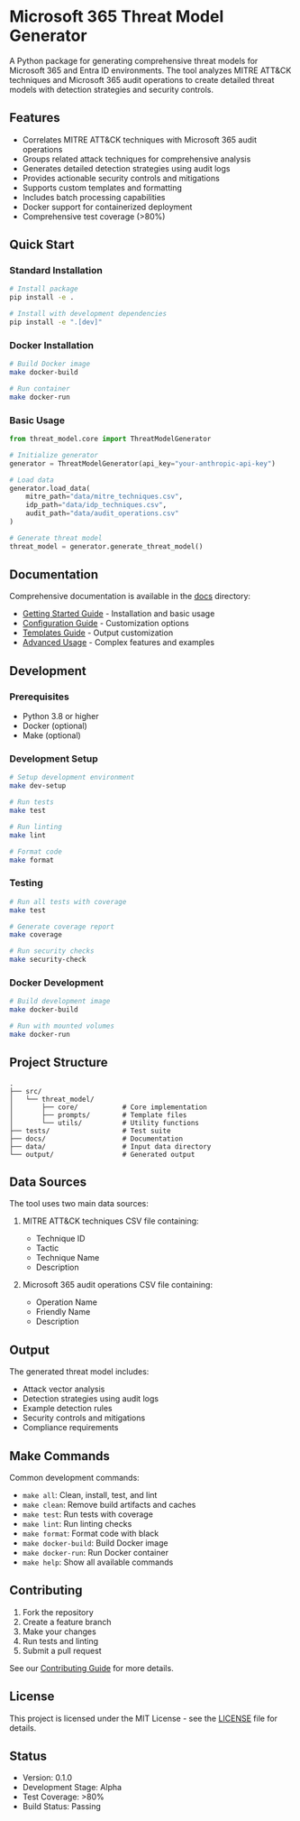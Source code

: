 # Microsoft 365 Threat Model Generator

A Python package for generating comprehensive threat models for Microsoft 365 and Entra ID environments. The tool analyzes MITRE ATT&CK techniques and Microsoft 365 audit operations to create detailed threat models with detection strategies and security controls.

## Features

- Correlates MITRE ATT&CK techniques with Microsoft 365 audit operations
- Groups related attack techniques for comprehensive analysis
- Generates detailed detection strategies using audit logs
- Provides actionable security controls and mitigations
- Supports custom templates and formatting
- Includes batch processing capabilities
- Docker support for containerized deployment
- Comprehensive test coverage (>80%)

## Quick Start

### Standard Installation

```bash
# Install package
pip install -e .

# Install with development dependencies
pip install -e ".[dev]"
```

### Docker Installation

```bash
# Build Docker image
make docker-build

# Run container
make docker-run
```

### Basic Usage

```python
from threat_model.core import ThreatModelGenerator

# Initialize generator
generator = ThreatModelGenerator(api_key="your-anthropic-api-key")

# Load data
generator.load_data(
    mitre_path="data/mitre_techniques.csv",
    idp_path="data/idp_techniques.csv",
    audit_path="data/audit_operations.csv"
)

# Generate threat model
threat_model = generator.generate_threat_model()
```

## Documentation

Comprehensive documentation is available in the [docs](docs/) directory:

- [Getting Started Guide](docs/getting_started.md) - Installation and basic usage
- [Configuration Guide](docs/configuration.md) - Customization options
- [Templates Guide](docs/templates.md) - Output customization
- [Advanced Usage](docs/advanced_usage.md) - Complex features and examples

## Development

### Prerequisites

- Python 3.8 or higher
- Docker (optional)
- Make (optional)

### Development Setup

```bash
# Setup development environment
make dev-setup

# Run tests
make test

# Run linting
make lint

# Format code
make format
```

### Testing

```bash
# Run all tests with coverage
make test

# Generate coverage report
make coverage

# Run security checks
make security-check
```

### Docker Development

```bash
# Build development image
make docker-build

# Run with mounted volumes
make docker-run
```

## Project Structure

```
.
├── src/
│   └── threat_model/
│       ├── core/           # Core implementation
│       ├── prompts/        # Template files
│       └── utils/          # Utility functions
├── tests/                  # Test suite
├── docs/                   # Documentation
├── data/                   # Input data directory
└── output/                 # Generated output
```

## Data Sources

The tool uses two main data sources:

1. MITRE ATT&CK techniques CSV file containing:
   - Technique ID
   - Tactic
   - Technique Name
   - Description

2. Microsoft 365 audit operations CSV file containing:
   - Operation Name
   - Friendly Name
   - Description

## Output

The generated threat model includes:

- Attack vector analysis
- Detection strategies using audit logs
- Example detection rules
- Security controls and mitigations
- Compliance requirements

## Make Commands

Common development commands:

- `make all`: Clean, install, test, and lint
- `make clean`: Remove build artifacts and caches
- `make test`: Run tests with coverage
- `make lint`: Run linting checks
- `make format`: Format code with black
- `make docker-build`: Build Docker image
- `make docker-run`: Run Docker container
- `make help`: Show all available commands

## Contributing

1. Fork the repository
2. Create a feature branch
3. Make your changes
4. Run tests and linting
5. Submit a pull request

See our [Contributing Guide](CONTRIBUTING.md) for more details.

## License

This project is licensed under the MIT License - see the [LICENSE](LICENSE) file for details.

## Status

- Version: 0.1.0
- Development Stage: Alpha
- Test Coverage: >80%
- Build Status: Passing
